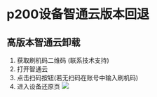 # p200设备智通云版本回退

## 高版本智通云卸载
1. 获取刷机码二维码 (联系技术支持)
2. 打开智通云
3. 点击扫码按钮(若无扫码在账号中输入刷机码)
7. 进入设备还原页
![](./_image/2020-04-16/device-2020-06-01-160649.png)